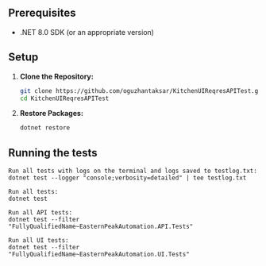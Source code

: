 ## Prerequisites

- .NET 8.0 SDK (or an appropriate version)

## Setup

1. **Clone the Repository:**

   ```bash
   git clone https://github.com/oguzhantaksar/KitchenUIReqresAPITest.git
   cd KitchenUIReqresAPITest

2. **Restore Packages:**
    
    ```bash
    dotnet restore 

## Running the tests

    Run all tests with logs on the terminal and logs saved to testlog.txt:
    dotnet test --logger "console;verbosity=detailed" | tee testlog.txt

    Run all tests:
    dotnet test 

    Run all API tests:
    dotnet test --filter "FullyQualifiedName~EasternPeakAutomation.API.Tests"
    
    Run all UI tests:
    dotnet test --filter "FullyQualifiedName~EasternPeakAutomation.UI.Tests"
